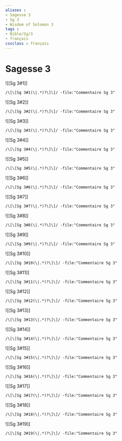 ```yaml
---
aliases : 
- Sagesse 3
- Sg 3
- Wisdom of Solomon 3
tags : 
- Bible/Sg/3
- français
cssclass : français
---
```


# Sagesse 3

![[Sg 3#1]]

```query
/\[\[Sg 3#1(\|.*)?\]\]/ -file:"Commentaire Sg 3"
```

![[Sg 3#2]]

```query
/\[\[Sg 3#2(\|.*)?\]\]/ -file:"Commentaire Sg 3"
```

![[Sg 3#3]]

```query
/\[\[Sg 3#3(\|.*)?\]\]/ -file:"Commentaire Sg 3"
```

![[Sg 3#4]]

```query
/\[\[Sg 3#4(\|.*)?\]\]/ -file:"Commentaire Sg 3"
```

![[Sg 3#5]]

```query
/\[\[Sg 3#5(\|.*)?\]\]/ -file:"Commentaire Sg 3"
```

![[Sg 3#6]]

```query
/\[\[Sg 3#6(\|.*)?\]\]/ -file:"Commentaire Sg 3"
```

![[Sg 3#7]]

```query
/\[\[Sg 3#7(\|.*)?\]\]/ -file:"Commentaire Sg 3"
```

![[Sg 3#8]]

```query
/\[\[Sg 3#8(\|.*)?\]\]/ -file:"Commentaire Sg 3"
```

![[Sg 3#9]]

```query
/\[\[Sg 3#9(\|.*)?\]\]/ -file:"Commentaire Sg 3"
```

![[Sg 3#10]]

```query
/\[\[Sg 3#10(\|.*)?\]\]/ -file:"Commentaire Sg 3"
```

![[Sg 3#11]]

```query
/\[\[Sg 3#11(\|.*)?\]\]/ -file:"Commentaire Sg 3"
```

![[Sg 3#12]]

```query
/\[\[Sg 3#12(\|.*)?\]\]/ -file:"Commentaire Sg 3"
```

![[Sg 3#13]]

```query
/\[\[Sg 3#13(\|.*)?\]\]/ -file:"Commentaire Sg 3"
```

![[Sg 3#14]]

```query
/\[\[Sg 3#14(\|.*)?\]\]/ -file:"Commentaire Sg 3"
```

![[Sg 3#15]]

```query
/\[\[Sg 3#15(\|.*)?\]\]/ -file:"Commentaire Sg 3"
```

![[Sg 3#16]]

```query
/\[\[Sg 3#16(\|.*)?\]\]/ -file:"Commentaire Sg 3"
```

![[Sg 3#17]]

```query
/\[\[Sg 3#17(\|.*)?\]\]/ -file:"Commentaire Sg 3"
```

![[Sg 3#18]]

```query
/\[\[Sg 3#18(\|.*)?\]\]/ -file:"Commentaire Sg 3"
```

![[Sg 3#19]]

```query
/\[\[Sg 3#19(\|.*)?\]\]/ -file:"Commentaire Sg 3"
```

